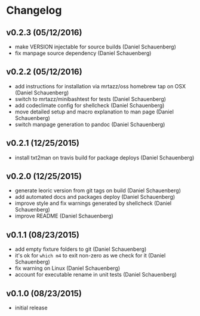# Changelog

## v0.2.3 (05/12/2016)
- make VERSION injectable for source builds (Daniel Schauenberg)
- fix manpage source dependency (Daniel Schauenberg)

## v0.2.2 (05/12/2016)
- add instructions for installation via mrtazz/oss homebrew tap on OSX (Daniel
  Schauenberg)
- switch to mrtazz/minibashtest for tests (Daniel Schauenberg)
- add codeclimate config for shellcheck (Daniel Schauenberg)
- move detailed setup and macro explanation to man page (Daniel Schauenberg)
- switch manpage generation to pandoc (Daniel Schauenberg)

## v0.2.1 (12/25/2015)
- install txt2man on travis build for package deploys (Daniel Schauenberg)

## v0.2.0 (12/25/2015)
- generate leoric version from git tags on build (Daniel Schauenberg)
- add automated docs and packages deploy (Daniel Schauenberg)
- improve style and fix warnings generated by shellcheck (Daniel Schauenberg)
- improve README (Daniel Schauenberg)

## v0.1.1 (08/23/2015)
- add empty fixture folders to git (Daniel Schauenberg)
- it's ok for `which m4` to exit non-zero as we check for it (Daniel Schauenberg)
- fix warning on Linux (Daniel Schauenberg)
- account for executable rename in unit tests (Daniel Schauenberg)

## v0.1.0 (08/23/2015)
- initial release
